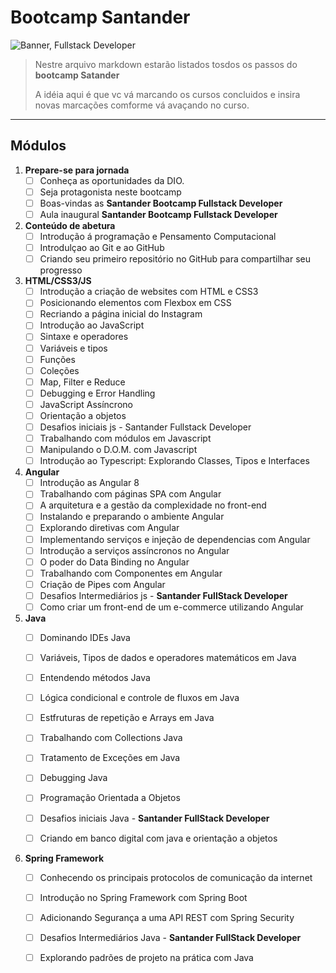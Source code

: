 # **Bootcamp Santander**

![Banner, Fullstack Developer](/assets/images/banner_bootcamp_santander.png)



> Nestre arquivo markdown estarão listados tosdos os passos do **bootcamp Satander**
>
> A idéia aqui é que vc vá marcando os cursos concluidos e insira novas marcações 
> comforme vá avaçando no curso.

___
  
    

## Módulos

1. **Prepare-se para jornada**
    - [ ] Conheça as oportunidades da DIO.
    - [ ] Seja protagonista neste bootcamp
    - [ ] Boas-vindas as **Santander Bootcamp Fullstack Developer**
    - [ ] Aula inaugural **Santander Bootcamp Fullstack Developer** 

2. **Conteúdo de abetura**
    - [ ] Introdução á programação e Pensamento Computacional
    - [ ] Introdulçao ao Git e ao GitHub
    - [ ] Criando seu primeiro repositório no GitHub para compartilhar seu progresso

3. **HTML/CSS3/JS**
    - [ ] Introdução a criação de websites com HTML e CSS3
    - [ ] Posicionando elementos com Flexbox em CSS
    - [ ] Recriando a página inicial do Instagram
    - [ ] Introdução ao JavaScript 
    - [ ] Sintaxe e operadores
    - [ ] Variáveis e tipos
    - [ ] Funções
    - [ ] Coleções 
    - [ ] Map, Filter e Reduce
    - [ ] Debugging e Error Handling
    - [ ] JavaScript Assíncrono
    - [ ] Orientação a objetos
    - [ ] Desafios iniciais js - Santander Fullstack Developer
    - [ ] Trabalhando com módulos em Javascript
    - [ ] Manipulando o D.O.M. com Javascript
    - [ ] Introdução ao Typescript: Explorando Classes, Tipos e Interfaces

4. **Angular**
    - [ ] Introdução as Angular 8
    - [ ] Trabalhando com páginas SPA com Angular
    - [ ] A arquitetura e a gestão da complexidade no front-end
    - [ ] Instalando e preparando o ambiente Angular
    - [ ] Explorando diretivas com Angular
    - [ ] Implementando serviços e injeção de dependencias com Angular
    - [ ] Introdução a serviços assíncronos no Angular
    - [ ] O poder do Data Binding no Angular
    - [ ] Trabalhando com Componentes em Angular
    - [ ] Criação de Pipes com Angular
    - [ ] Desafios Intermediários js - **Santander FullStack Developer**
    - [ ] Como criar um front-end de um e-commerce utilizando Angular

5. **Java**
    - [ ] Dominando IDEs Java
    - [ ] Variáveis, Tipos de dados e operadores matemáticos em Java
    - [ ] Entendendo métodos Java
    - [ ] Lógica condicional e controle de fluxos em Java
    - [ ] Estfruturas de repetição e Arrays em Java
    - [ ] Trabalhando com Collections Java
    - [ ] Tratamento de Exceções em Java
    - [ ] Debugging Java
    - [ ] Programação Orientada a Objetos
    - [ ] Desafios iniciais Java - **Santander FullStack Developer**
    - [ ] Criando em banco digital com java e orientação a objetos


6. **Spring Framework**
    - [ ] Conhecendo os principais protocolos de comunicação da internet
    - [ ] Introdução no Spring Framework com Spring Boot
    - [ ] Adicionando Segurança a uma API REST com Spring Security
    - [ ] Desafios Intermediários Java - **Santander FullStack Developer**
    - [ ] Explorando padrões de projeto na prática com Java








